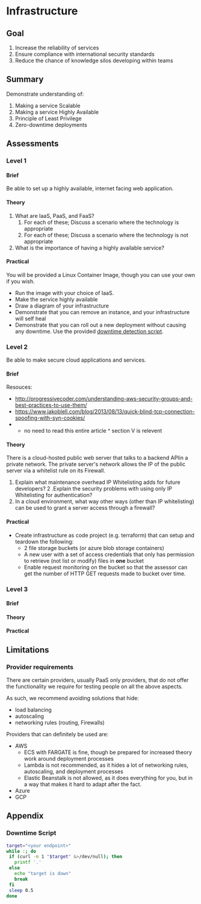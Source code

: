 # Infrastructure

## Goal

1. Increase the reliability of services
2. Ensure compliance with international security standards
3. Reduce the chance of knowledge silos developing within teams

## Summary

Demonstrate understanding of:

1. Making a service Scalable
2. Making a service Highly Available
3. Principle of Least Privilege
4. Zero-downtime deployments

## Assessments

### Level 1

#### Brief

Be able to set up a highly available, internet facing web application.

#### Theory

1. What are IaaS, PaaS, and FaaS?
   1. For each of these; Discuss a scenario where the technology is appropriate
   2. For each of these; Discuss a scenario where the technology is not appropriate
2. What is the importance of having a highly available service?

#### Practical

You will be provided a Linux Container Image, though you can use your own if you wish.

- Run the image with your choice of IaaS.
- Make the service highly available
- Draw a diagram of your infrastructure
- Demonstrate that you can remove an instance, and your infrastructure will self heal
- Demonstrate that you can roll out a new deployment without causing any downtime.
  Use the provided [downtime detection script][downtime-script].


### Level 2
Be able to make secure cloud applications and services.

#### Brief

Resouces:
- http://progressivecoder.com/understanding-aws-security-groups-and-best-practices-to-use-them/
- https://www.jakoblell.com/blog/2013/08/13/quick-blind-tcp-connection-spoofing-with-syn-cookies/
- - no need to read this entire article ^ section V is relevent

#### Theory


There is a cloud-hosted public web server that talks to a backend APIin a  private network. The private server's network allows the IP of the public server via a whitelist rule on its Firewall.

1. Explain what maintenance overhead IP Whitelisting adds for future developers?
2 .Explain the security problems with using only IP Whitelisting for authentication? 
3. In a cloud environment, what way other ways (other than IP whitelisting) can be used to grant a server access through a firewall?


#### Practical

- Create infrastructure as code project (e.g. terraform) that can setup and teardown the following:
  - 2 file storage buckets (or azure blob storage containers)
  - A new user with a set of access credentials that only has permission to retrieve (not list or modify) files in **one** bucket
  - Enable request monitoring on the bucket so that the assessor can get the number of HTTP GET requests made to bucket over time.

### Level 3

#### Brief

#### Theory

#### Practical

## Limitations

### Provider requirements

There are certain providers, usually PaaS only providers, that do not offer the
functionality we require for testing people on all the above aspects.

As such, we recommend avoiding solutions that hide:
 
- load balancing
- autoscaling
- networking rules (routing, Firewalls)

Providers that can definitely be used are:

- AWS
  - ECS with FARGATE is fine, though be prepared for increased theory work around deployment processes
  - Lambda is not recommended, as it hides a lot of networking rules, autoscaling, and deployment processes
  - Elastic Beanstalk is not allowed, as it does everything for you, but in a way that makes it hard to adapt after the fact.
- Azure
- GCP

## Appendix

### Downtime Script

```sh
target="<your endpoint>"
while :; do
 if (curl -m 1 "$target" &>/dev/null); then
   printf '.'
 else
   echo "target is down"
   break
 fi
 sleep 0.5
done
```

[downtime-script]: #downtime-script
